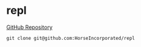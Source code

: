 # repl

[GitHub Repository](https://github.com/HorseIncorporated/repl)

`git clone git@github.com:HorseIncorporated/repl`
